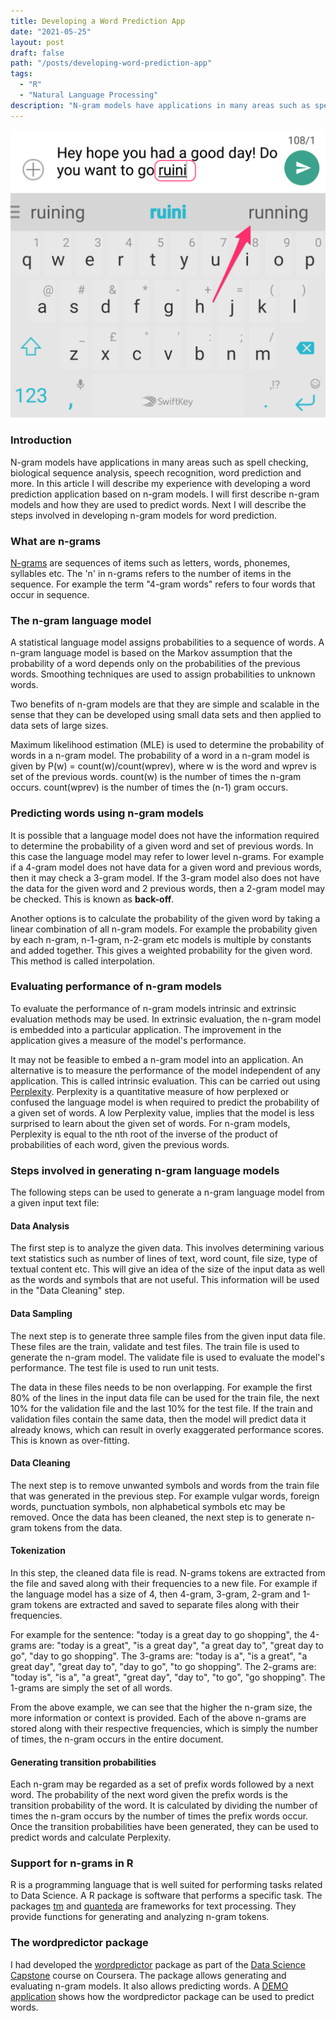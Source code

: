 ```yaml
---
title: Developing a Word Prediction App
date: "2021-05-25"
layout: post
draft: false
path: "/posts/developing-word-prediction-app"
tags:
  - "R"
  - "Natural Language Processing"
description: "N-gram models have applications in many areas such as spell checking, biological sequence analysis, speech recognition, word prediction and more. In this article I will describe my experience with developing a word prediction application based on n-gram models."
---
```


![Word Prediction App](./word-prediction-app.png)

### Introduction
N-gram models have applications in many areas such as spell checking, biological sequence analysis, speech recognition, word prediction and more. In this article I will describe my experience with developing a word prediction application based on n-gram models. I will first describe n-gram models and how they are used to predict words. Next I will describe the steps involved in developing n-gram models for word prediction.

### What are n-grams
[N-grams](https://en.wikipedia.org/wiki/N-gram) are sequences of items such as letters, words, phonemes, syllables etc. The 'n' in n-grams refers to the number of items in the sequence. For example the term "4-gram words" refers to four words that occur in sequence.

### The n-gram language model
A statistical language model assigns probabilities to a sequence of words. A n-gram language model is based on the Markov assumption that the probability of a word depends only on the probabilities of the previous words. Smoothing techniques are used to assign probabilities to unknown words.

Two benefits of n-gram models are that they are simple and scalable in the sense that they can be developed using small data sets and then applied to data sets of large sizes.

Maximum likelihood estimation (MLE) is used to determine the probability of words in a n-gram model. The probability of a word in a n-gram model is given by P(w) = count(w)/count(wprev), where w is the word and wprev is set of the previous words. count(w) is the number of times the n-gram occurs. count(wprev) is the number of times the (n-1) gram occurs.

### Predicting words using n-gram models
It is possible that a language model does not have the information required to determine the probability of a given word and set of previous words. In this case the language model may refer to lower level n-grams. For example if a 4-gram model does not have data for a given word and previous words, then it may check a 3-gram model. If the 3-gram model also does not have the data for the given word and 2 previous words, then a 2-gram model may be checked. This is known as **back-off**.

Another options is to calculate the probability of the given word by taking a linear combination of all n-gram models. For example the probability given by each n-gram, n-1-gram, n-2-gram etc models is multiple by constants and added together. This gives a weighted probability for the given word. This method is called interpolation.

### Evaluating performance of n-gram models
To evaluate the performance of n-gram models intrinsic and extrinsic evaluation methods may be used. In extrinsic evaluation, the n-gram model is embedded into a particular application. The improvement in the application gives a measure of the model's performance.

It may not be feasible to embed a n-gram model into an application. An alternative is to measure the performance of the model independent of any application. This is called intrinsic evaluation. This can be carried out using [Perplexity](https://en.wikipedia.org/wiki/Perplexity). Perplexity is a quantitative measure of how perplexed or confused the language model is when required to predict the probability of a given set of words. A low Perplexity value, implies that the model is less surprised to learn about the given set of words. For n-gram models, Perplexity is equal to the nth root of the inverse of the product of probabilities of each word, given the previous words.

### Steps involved in generating n-gram language models
The following steps can be used to generate a n-gram language model from a given input text file:

#### Data Analysis
The first step is to analyze the given data. This involves determining various text statistics such as number of lines of text, word count, file size, type of textual content etc. This will give an idea of the size of the input data as well as the words and symbols that are not useful. This information will be used in the "Data Cleaning" step.

#### Data Sampling
The next step is to generate three sample files from the given input data file. These files are the train, validate and test files. The train file is used to generate the n-gram model. The validate file is used to evaluate the model's performance. The test file is used to run unit tests.

The data in these files needs to be non overlapping. For example the first 80% of the lines in the input data file can be used for the train file, the next 10% for the validation file and the last 10% for the test file. If the train and validation files contain the same data, then the model will predict data it already knows, which can result in overly exaggerated performance scores. This is known as over-fitting.

#### Data Cleaning
The next step is to remove unwanted symbols and words from the train file that was generated in the previous step. For example vulgar words, foreign words, punctuation symbols, non alphabetical symbols etc may be removed. Once the data has been cleaned, the next step is to generate n-gram tokens from the data.

#### Tokenization
In this step, the cleaned data file is read. N-grams tokens are extracted from the file and saved along with their frequencies to a new file. For example if the language model has a size of 4, then 4-gram, 3-gram, 2-gram and 1-gram tokens are extracted and saved to separate files along with their frequencies.

For example for the sentence: "today is a great day to go shopping", the 4-grams are: "today is a great", "is a great day", "a great day to", "great day to go", "day to go shopping". The 3-grams are: "today is a", "is a great", "a great day", "great day to", "day to go", "to go shopping". The 2-grams are: "today is", "is a", "a great", "great day", "day to", "to go", "go shopping". The 1-grams are simply the set of all words.

From the above example, we can see that the higher the n-gram size, the more information or context is provided. Each of the above n-grams are stored along with their respective frequencies, which is simply the number of times, the n-gram occurs in the entire document.

#### Generating transition probabilities
Each n-gram may be regarded as a set of prefix words followed by a next word. The probability of the next word given the prefix words is the transition probability of the word. It is calculated by dividing the number of times the n-gram occurs by the number of times the prefix words occur. Once the transition probabilities have been generated, they can be used to predict words and calculate Perplexity.

### Support for n-grams in R
R is a programming language that is well suited for performing tasks related to Data Science. A R package is software that performs a specific task. The packages [tm](https://cran.r-project.org/web/packages/tm/index.html) and [quanteda](https://cran.r-project.org/web/packages/quanteda/index.html) are frameworks for text processing. They provide functions for generating and analyzing n-gram tokens.

### The wordpredictor package
I had developed the [wordpredictor](https://github.com/pakjiddat/word-predictor) package as part of the [Data Science Capstone](https://www.coursera.org/learn/data-science-project) course on Coursera. The package allows generating and evaluating n-gram models. It also allows predicting words. A [DEMO application](https://pakjiddat.shinyapps.io/word-predictor/) shows how the wordpredictor package can be used to predict words.

